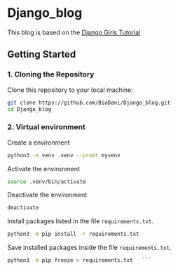# Django_blog

This blog is based on the [Django Girls Tutorial](https://tutorial.djangogirls.org/en/)

## Getting Started

### 1. Cloning the Repository

Clone this repository to your local machine:

```bash
git clone https://github.com/BioDani/Django_blog.git
cd Django_blog
```

### 2. Virtual environment

Create a environment

```bash
python3 -m venv .venv --promt myvenv
```

Activate the environment

```bash
source .venv/bin/activate
```

Deactivate the environment

```bash
deactivate
```

Install packages listed in the file `requirements.txt`.

```bash
python3 -m pip install -r requirements.txt
```

Save installed packages inside the file `requirements.txt`.

```bash
python3 -m pip freeze > requirements.txt   ```